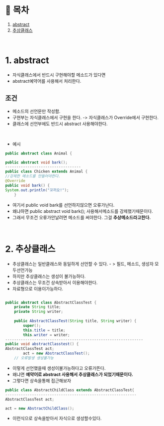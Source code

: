 # 🔖 목차
1. [abstract](#1-abstract)<br/>
2. [추상클래스](#2-추상클래스)<br/>



<br/>


# 1. abstract

- 자식클래스에서 반드시 구현해야할 메소드가 있다면
- abstract예약어를 사용해서 처리한다.

## 조건
- 메소드의 선언문만 작성함.
- 구현부는 자식클래스에서 구현을 한다. -> 자식클래스가 Override에서 구현한다.
- 클래스에 선언부에도 반드시 abstract 사용해야한다.
<br/>

- 예시

```java
public abstract class Animal {

public abstract void bark();
----------------------------------
public class Chicken extends Animal {
//강제한 메소드를 만들어야한다.
@Override
public void bark() {
System.out.println("꼬끼오!");
	}
```

- 여기서 public void bark를 선언하지않으면 오류가난다.
- 왜냐하면 public abstract void bark(); 사용해서메소드를 강제했기때문이다.
- 그래서 무조건 오류가안날려면 메소드를 써야한다. 그걸 **추상메소드라고한다.**

<br/>

# 2. 추상클래스

- 추상클래스는 일반클래스와 동일하게 선언할 수 있다. - > 필드, 메소드, 생성자 모두선언가능
- 하지만 추상클래스는 생성이 불가능하다.
- 추상클래스는 무조건 상속받아서 이용해야한다.
- 자료형으로 이용이가능하다.

```java

public abstract class AbstractClassTest {
	private String title;
	private String writer;
  
	public AbstractClassTest(String title, String writer) {
		super();
		this.title = title;
		this.writer = writer;
--------------------------------------------------------------
public void abstractClasstest() {
AbstractClassTest act;
		act = new AbstractClassTest();
    // 오류발생 생성불가능
```

- 이렇게 선언했을때 생성이불가능하다고 오류가뜬다.
- 왜냐면 **예약어로 abstract 사용해서 추상클래스가 되었기때문이다.**
- 그렇다면 상속을통해 접근해보자

```java
public class AbstractChildClass extends AbstractClassTest{
-----------------------------------------------------------
AbstractClassTest act;

act = new AbstractChildClass();
```
- 이런식으로 상속을받아서 자식으로 생성할수있다.

<br/>






